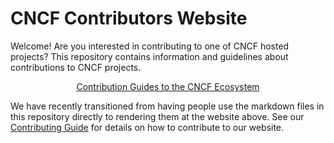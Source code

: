 # CNCF Contributors Website

Welcome! Are you interested in contributing to one of CNCF hosted projects? This
repository contains information and guidelines about contributions to CNCF
projects.

<p align="center"><a href="https://cncf-contribute.netlify.app/contributors/">Contribution Guides to the CNCF Ecosystem</a></p>

We have recently transitioned from having people use the markdown files in this
repository directly to rendering them at the website above. See our
[Contributing Guide][contributing] for details on how to contribute to our
website.

[contributing]: https://cncf-contribute.netlify.app/about/contributing
